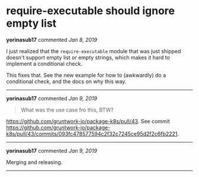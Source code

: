# require-executable should ignore empty list

**yorinasub17** commented *Jan 8, 2019*

I just realized that the `require-executable` module that was just shipped doesn't support empty list or empty strings, which makes it hard to implement a conditional check.

This fixes that. See the new example for how to (awkwardly) do a conditional check, and the docs on why this way.
<br />
***


**yorinasub17** commented *Jan 9, 2019*

> What was the use case fro this, BTW?

https://github.com/gruntwork-io/package-k8s/pull/43. See commit https://github.com/gruntwork-io/package-k8s/pull/43/commits/093fc478577594c2f32c7245ce95d2f2c6fb2221.
***

**yorinasub17** commented *Jan 9, 2019*

Merging and releasing.
***


